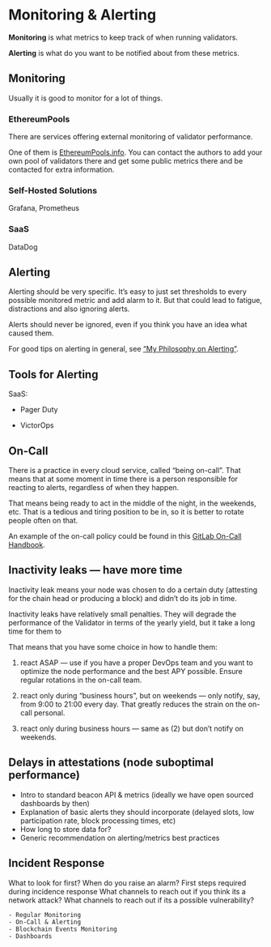 # Monitoring & Alerting

**Monitoring** is what metrics to keep track of when running validators.

**Alerting** is what do you want to be notified about from these metrics.

## Monitoring

Usually it is good to monitor for a lot of things.

### EthereumPools

There are services offering external monitoring of validator performance.

One of them is [EthereumPools.info](https://ethereumpools.info/). You can
contact the authors to add your own pool of validators there and get some
public metrics there and be contacted for extra information.

### Self-Hosted Solutions

Grafana, Prometheus

### SaaS

DataDog

## Alerting

Alerting should be very specific. It’s easy to just set thresholds to every possible monitored metric and add alarm to it. But that could lead to fatigue, distractions and also ignoring alerts.

Alerts should never be ignored, even if you think you have an idea what caused them.

For good tips on alerting in general, see [“My Philosophy on Alerting”](https://docs.google.com/document/d/199PqyG3UsyXlwieHaqbGiWVa8eMWi8zzAn0YfcApr8Q/edit).


## Tools for Alerting

SaaS:

* Pager Duty

* VictorOps 

## On-Call

There is a practice in every cloud service, called “being on-call”. That means that at some moment in time there is a person responsible for reacting to alerts, regardless of when they happen.

That means being ready to act in the middle of the night, in the weekends, etc. That is a tedious and tiring position to be in, so it is better to rotate people often on that.

An example of the on-call policy could be found in this [GitLab On-Call Handbook](https://about.gitlab.com/handbook/on-call/).


## Inactivity leaks — have more time

Inactivity leak means your node was chosen to do a certain duty (attesting for the chain head or producing a block) and didn’t do its job in time.

Inactivity leaks have relatively small penalties. They will degrade the performance of the Validator in terms of the yearly yield, but it take a long time for them to 

That means that you have some choice in how to handle them:

1. react ASAP — use if you have a proper DevOps team and you want to optimize the node performance and the best APY possible. Ensure regular rotations in the on-call team.

2. react only during “business hours”, but on weekends — only notify, say, from 9:00 to 21:00 every day. That greatly reduces the strain on the on-call personal.

3. react only during business hours — same as (2) but don’t notify on weekends.


## Delays in attestations (node suboptimal performance)




* Intro to standard beacon API & metrics (ideally we have open sourced dashboards by then)
* Explanation of basic alerts they should incorporate (delayed slots, low participation rate, block processing times, etc)
* How long to store data for?
* Generic recommendation on alerting/metrics best practices

## Incident Response
What to look for first? When do you raise an alarm?
First steps required during incidence response
What channels to reach out if you think its a network attack?
What channels to reach out if its a possible vulnerability?


    - Regular Monitoring
    - On-Call & Alerting
    - Blockchain Events Monitoring
    - Dashboards
